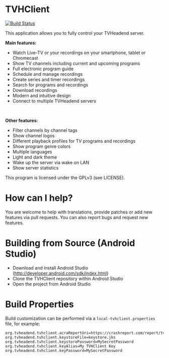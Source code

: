 # TVHClient

[![Build Status](https://travis-ci.org/rsiebert/TVHClient.svg?branch=develop)](https://travis-ci.org/rsiebert/TVHClient)

This application allows you to fully control your TVHeadend server. 

<b>Main features:</b>
* Watch Live-TV or your recordings on your smartphone, tablet or Chromecast
* Show TV channels including current and upcoming programs
* Full electronic program guide
* Schedule and manage recordings
* Create series and timer recordings
* Search for programs and recordings
* Download recordings
* Modern and intuitive design
* Connect to multiple TVHeadend servers
<br />

<b>Other features:</b>
* Filter channels by channel tags
* Show channel logos
* Different playback profiles for TV programs and recordings
* Show program genre colors
* Multiple languages
* Light and dark theme
* Wake up the server via wake on LAN
* Show server statistics

This program is licensed under the GPLv3 (see LICENSE).

# How can I help?

You are welcome to help with translations, provide patches or add new features via pull requests. You can also report bugs and request new features.

# Building from Source (Android Studio)

* Download and install Android Studio (http://developer.android.com/sdk/index.html)
* Clone the TVHClient repository within Android Studio
* Open the project from Android Studio

# Build Properties

Build customization can be performed via a `local-tvhclient.properties` file, for example:

    org.tvheadend.tvhclient.acraReportUri=https://crashreport.com/report/tvhclient
    org.tvheadend.tvhclient.keystoreFile=keystore.jks
    org.tvheadend.tvhclient.keystorePassword=MySecretPassword
    org.tvheadend.tvhclient.keyAlias=My TVHClient Key
    org.tvheadend.tvhclient.keyPassword=MySecretPassword